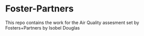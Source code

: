 # Foster-Partners

This repo contains the work for the Air Quality assesment set by Fosters+Partners by Isobel Douglas
